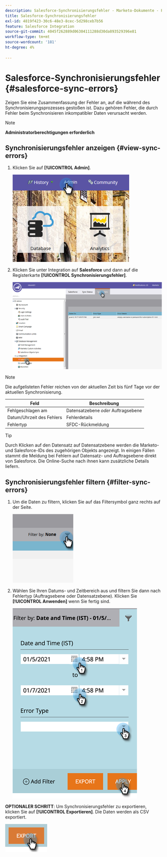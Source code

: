 ```yaml
---
description: Salesforce-Synchronisierungsfehler - Marketo-Dokumente - Produktdokumentation
title: Salesforce-Synchronisierungsfehler
exl-id: 4819f423-30c6-48e3-8cec-5d298ceb7b56
feature: Salesforce Integration
source-git-commit: 4045f262889d06304111288d30da893529396e81
workflow-type: tm+mt
source-wordcount: '181'
ht-degree: 4%

---
```


# Salesforce-Synchronisierungsfehler {#salesforce-sync-errors}

Zeigen Sie eine Zusammenfassung der Fehler an, auf die während des Synchronisierungsprozesses gestoßen ist. Dazu gehören Fehler, die durch Fehler beim Synchronisieren inkompatibler Daten verursacht werden.

>[!NOTE]
>
>**Administratorberechtigungen erforderlich**

## Synchronisierungsfehler anzeigen {#view-sync-errors}

1. Klicken Sie auf **[!UICONTROL Admin]**.

   ![](assets/salesforce-sync-errors-1.png)

1. Klicken Sie unter Integration auf **Salesforce** und dann auf die Registerkarte **[!UICONTROL Synchronisierungsfehler]**.

   ![](assets/salesforce-sync-errors-2.png)

>[!NOTE]
>
>Die aufgelisteten Fehler reichen von der aktuellen Zeit bis fünf Tage vor der aktuellen Synchronisierung.

| Feld | Beschreibung |
|---|---|
| Fehlgeschlagen am | Datensatzebene _oder_ Auftragsebene |
| Datum/Uhrzeit des Fehlers | Fehlerdetails |
| Fehlertyp | SFDC-Rückmeldung |

>[!TIP]
>
>Durch Klicken auf den Datensatz auf Datensatzebene werden die Marketo- und Salesforce-IDs des zugehörigen Objekts angezeigt. In einigen Fällen stammt die Meldung bei Fehlern auf Datensatz- und Auftragsebene direkt von Salesforce. Die Online-Suche nach ihnen kann zusätzliche Details liefern.

## Synchronisierungsfehler filtern {#filter-sync-errors}

1. Um die Daten zu filtern, klicken Sie auf das Filtersymbol ganz rechts auf der Seite.

   ![](assets/salesforce-sync-errors-3.png)

1. Wählen Sie Ihren Datums- und Zeitbereich aus und filtern Sie dann nach Fehlertyp (Auftragsebene oder Datensatzebene). Klicken Sie **[!UICONTROL Anwenden]** wenn Sie fertig sind.

   ![](assets/salesforce-sync-errors-4.png)

**OPTIONALER SCHRITT**: Um Synchronisierungsfehler zu exportieren, klicken Sie auf **[!UICONTROL Exportieren]**. Die Daten werden als CSV exportiert.

![](assets/salesforce-sync-errors-5.png)
